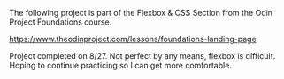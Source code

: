 The following project is part of the Flexbox & CSS Section from the Odin Project Foundations course.

https://www.theodinproject.com/lessons/foundations-landing-page

Project completed on 8/27. Not perfect by any means, flexbox is difficult. Hoping to continue practicing so I can get more comfortable.